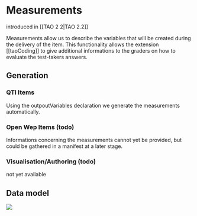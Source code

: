 <!--
author:
    - 'Joel Bout'
created_at: '2012-06-15 10:40:44'
updated_at: '2012-06-15 14:30:47'
-->

Measurements
============

introduced in [[TAO 2 2|TAO 2.2]]

Measurements allow us to describe the variables that will be created during the delivery of the item. This functionality allows the extension [[taoCoding]] to give additional informations to the graders on how to evaluate the test-takers answers.

Generation
----------

### QTI Items

Using the outpoutVariables declaration we generate the measurements automatically.

### Open Wep Items (todo)

Informations concerning the measurements cannot yet be provided, but could be gathered in a manifest at a later stage.

### Visualisation/Authoring (todo)

not yet available

Data model
----------

![](http://forge.taotesting.com/attachments/1710/taoItemMeasurements.png)


